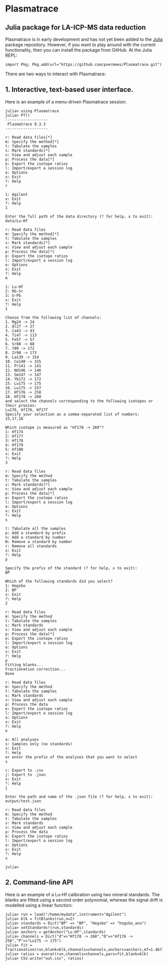 # Plasmatrace

## Julia package for LA-ICP-MS data reduction

Plasmatrace is in early development and has not yet been added to
the [Julia](https://julialang.org/) package repository. However, if
you want to play around with the current functionality, then you can
install the package from GitHub. At the Julia REPL:

```
import Pkg; Pkg.add(url="https://github.com/pvermees/Plasmatrace.git")
```

There are two ways to interact with Plasmatrace:

## 1. Interactive, text-based user interface.

Here is an example of a menu-driven Plasmatrace session:

```
julia> using Plasmatrace
julia> PT()
-------------------
 Plasmatrace 0.3.3 
-------------------

r: Read data files[*]
m: Specify the method[*]
t: Tabulate the samples
s: Mark standards[*]
v: View and adjust each sample
p: Process the data[*]
e: Export the isotope ratios
l: Import/export a session log
o: Options
x: Exit
?: Help
r

1: Agilent
x: Exit
?: Help
1

Enter the full path of the data directory (? for help, x to exit):
data/Lu-Hf

r: Read data files
m: Specify the method[*]
t: Tabulate the samples
s: Mark standards[*]
v: View and adjust each sample
p: Process the data[*]
e: Export the isotope ratios
l: Import/export a session log
o: Options
x: Exit
?: Help
m

1: Lu-Hf
2: Rb-Sr
3: U-Pb
x: Exit
?: Help
1

Choose from the following list of channels:
1. Mg24 -> 24
2. Al27 -> 27
3. Ca43 -> 43
4. Ti47 -> 113
5. Fe57 -> 57
6. Sr88 -> 88
7. Y89 -> 172
8. Zr90 -> 173
9. La139 -> 154
10. Ce140 -> 155
11. Pr141 -> 141
12. Nd146 -> 146
13. Sm147 -> 147
14. Yb172 -> 172
15. Lu175 -> 175
16. Lu175 -> 257
17. Hf176 -> 258
18. Hf178 -> 260
and select the channels corresponding to the following isotopes or their proxies:
Lu176, Hf176, Hf177
Specify your selection as a comma-separated list of numbers:
15,17,18

Which isotope is measured as "Hf178 -> 260"?
1: Hf174
2: Hf177
3: Hf178
4: Hf179
5: Hf180
x: Exit
?: Help
3

r: Read data files
m: Specify the method
t: Tabulate the samples
s: Mark standards[*]
v: View and adjust each sample
p: Process the data[*]
e: Export the isotope ratios
l: Import/export a session log
o: Options
x: Exit
?: Help
s

t: Tabulate all the samples
p: Add a standard by prefix
n: Add a standard by number
N: Remove a standard by number
r: Remove all standards
x: Exit
?: Help
p

Specify the prefix of the standard (? for help, x to exit):
BP

Which of the following standards did you select?
1: Hogsbo
2: BP
x: Exit
?: Help
2

r: Read data files
m: Specify the method
t: Tabulate the samples
s: Mark standards
v: View and adjust each sample
p: Process the data[*]
e: Export the isotope ratios
l: Import/export a session log
o: Options
x: Exit
?: Help
p
Fitting blanks...
Fractionation correction...
Done

r: Read data files
m: Specify the method
t: Tabulate the samples
s: Mark standards
v: View and adjust each sample
p: Process the data
e: Export the isotope ratios
l: Import/export a session log
o: Options
x: Exit
?: Help
e

a: All analyses
s: Samples only (no standards)
x: Exit
?: Help
or enter the prefix of the analyses that you want to select
s

c: Export to .csv
j: Export to .json
x: Exit
?: Help
j

Enter the path and name of the .json file (? for help, x to exit):
output/test.json

r: Read data files
m: Specify the method
t: Tabulate the samples
s: Mark standards
v: View and adjust each sample
p: Process the data
e: Export the isotope ratios
l: Import/export a session log
o: Options
x: Exit
?: Help
x

julia> 
```

## 2. Command-line API

Here is an example of a Lu-Hf calibration using two mineral standards.
The blanks are fitted using a second order polynomial, whereas the
signal drift is modelled using a linear function:

```
julia> run = load("/home/mydata",instrument="Agilent")
julia> blk = fitBlanks(run,n=2)
julia> standards = Dict("BP" => "BP", "Hogsbo" => "hogsbo_ana")
julia> setStandards!(run,standards)
julia> anchors = getAnchor("Lu-Hf",standards)
julia> channels = Dict("d"=>"Hf178 -> 260","D"=>"Hf176 -> 258","P"=>"Lu175 -> 175")
julia> fit = fractionation(run,blank=blk,channels=channels,anchors=anchors,mf=1.4671)
julia> ratios = averat(run,channels=channels,pars=fit,blank=blk)
julia> CSV.write("out.csv", ratios)
```